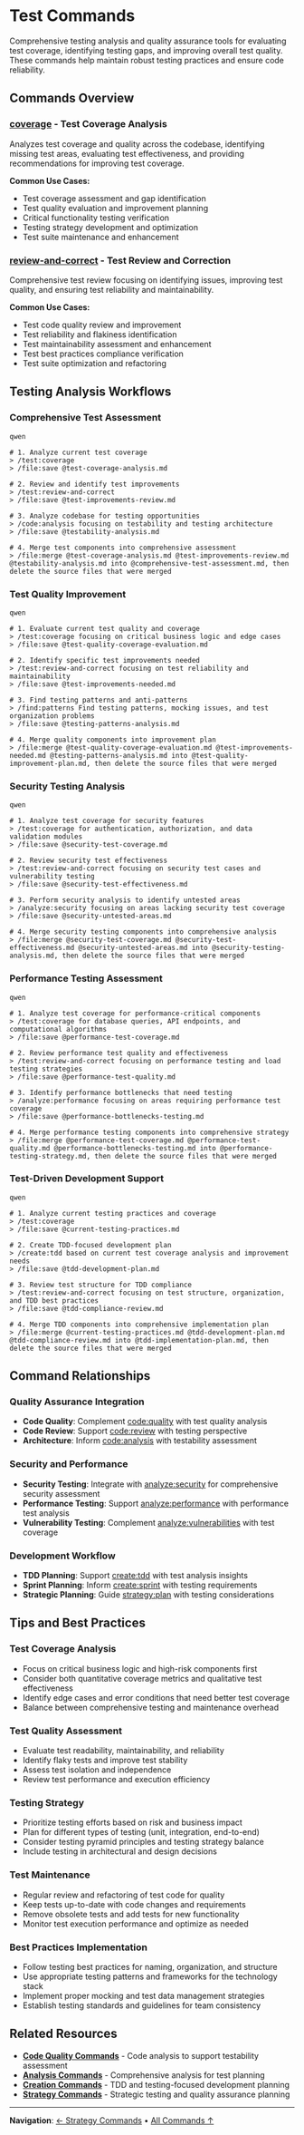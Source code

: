 # Test Commands

Comprehensive testing analysis and quality assurance tools for evaluating test coverage, identifying testing gaps, and improving overall test quality. These commands help maintain robust testing practices and ensure code reliability.

## Commands Overview

### [coverage](coverage.md) - Test Coverage Analysis
Analyzes test coverage and quality across the codebase, identifying missing test areas, evaluating test effectiveness, and providing recommendations for improving test coverage.

**Common Use Cases:**
- Test coverage assessment and gap identification
- Test quality evaluation and improvement planning
- Critical functionality testing verification
- Testing strategy development and optimization
- Test suite maintenance and enhancement

### [review-and-correct](review-and-correct.md) - Test Review and Correction
Comprehensive test review focusing on identifying issues, improving test quality, and ensuring test reliability and maintainability.

**Common Use Cases:**
- Test code quality review and improvement
- Test reliability and flakiness identification
- Test maintainability assessment and enhancement
- Test best practices compliance verification
- Test suite optimization and refactoring

## Testing Analysis Workflows

### Comprehensive Test Assessment
```
qwen
```

```qwen
# 1. Analyze current test coverage
> /test:coverage
> /file:save @test-coverage-analysis.md

# 2. Review and identify test improvements
> /test:review-and-correct
> /file:save @test-improvements-review.md

# 3. Analyze codebase for testing opportunities
> /code:analysis focusing on testability and testing architecture
> /file:save @testability-analysis.md

# 4. Merge test components into comprehensive assessment
> /file:merge @test-coverage-analysis.md @test-improvements-review.md @testability-analysis.md into @comprehensive-test-assessment.md, then delete the source files that were merged
```

### Test Quality Improvement
```
qwen
```

```qwen
# 1. Evaluate current test quality and coverage
> /test:coverage focusing on critical business logic and edge cases
> /file:save @test-quality-coverage-evaluation.md

# 2. Identify specific test improvements needed
> /test:review-and-correct focusing on test reliability and maintainability
> /file:save @test-improvements-needed.md

# 3. Find testing patterns and anti-patterns
> /find:patterns Find testing patterns, mocking issues, and test organization problems
> /file:save @testing-patterns-analysis.md

# 4. Merge quality components into improvement plan
> /file:merge @test-quality-coverage-evaluation.md @test-improvements-needed.md @testing-patterns-analysis.md into @test-quality-improvement-plan.md, then delete the source files that were merged
```

### Security Testing Analysis
```
qwen
```

```qwen
# 1. Analyze test coverage for security features
> /test:coverage for authentication, authorization, and data validation modules
> /file:save @security-test-coverage.md

# 2. Review security test effectiveness
> /test:review-and-correct focusing on security test cases and vulnerability testing
> /file:save @security-test-effectiveness.md

# 3. Perform security analysis to identify untested areas
> /analyze:security focusing on areas lacking security test coverage
> /file:save @security-untested-areas.md

# 4. Merge security testing components into comprehensive analysis
> /file:merge @security-test-coverage.md @security-test-effectiveness.md @security-untested-areas.md into @security-testing-analysis.md, then delete the source files that were merged
```

### Performance Testing Assessment
```
qwen
```

```qwen
# 1. Analyze test coverage for performance-critical components
> /test:coverage for database queries, API endpoints, and computational algorithms
> /file:save @performance-test-coverage.md

# 2. Review performance test quality and effectiveness
> /test:review-and-correct focusing on performance testing and load testing strategies
> /file:save @performance-test-quality.md

# 3. Identify performance bottlenecks that need testing
> /analyze:performance focusing on areas requiring performance test coverage
> /file:save @performance-bottlenecks-testing.md

# 4. Merge performance testing components into comprehensive strategy
> /file:merge @performance-test-coverage.md @performance-test-quality.md @performance-bottlenecks-testing.md into @performance-testing-strategy.md, then delete the source files that were merged
```

### Test-Driven Development Support
```
qwen
```

```qwen
# 1. Analyze current testing practices and coverage
> /test:coverage
> /file:save @current-testing-practices.md

# 2. Create TDD-focused development plan
> /create:tdd based on current test coverage analysis and improvement needs
> /file:save @tdd-development-plan.md

# 3. Review test structure for TDD compliance
> /test:review-and-correct focusing on test structure, organization, and TDD best practices
> /file:save @tdd-compliance-review.md

# 4. Merge TDD components into comprehensive implementation plan
> /file:merge @current-testing-practices.md @tdd-development-plan.md @tdd-compliance-review.md into @tdd-implementation-plan.md, then delete the source files that were merged
```

## Command Relationships

### Quality Assurance Integration
- **Code Quality**: Complement [code:quality](../code/quality.md) with test quality analysis
- **Code Review**: Support [code:review](../code/review.md) with testing perspective
- **Architecture**: Inform [code:analysis](../code/analysis.md) with testability assessment

### Security and Performance
- **Security Testing**: Integrate with [analyze:security](../analyze/security.md) for comprehensive security assessment
- **Performance Testing**: Support [analyze:performance](../analyze/performance.md) with performance test analysis
- **Vulnerability Testing**: Complement [analyze:vulnerabilities](../analyze/vulnerabilities.md) with test coverage

### Development Workflow
- **TDD Planning**: Support [create:tdd](../create/tdd.md) with test analysis insights
- **Sprint Planning**: Inform [create:sprint](../create/sprint.md) with testing requirements
- **Strategic Planning**: Guide [strategy:plan](../strategy/plan.md) with testing considerations

## Tips and Best Practices

### Test Coverage Analysis
- Focus on critical business logic and high-risk components first
- Consider both quantitative coverage metrics and qualitative test effectiveness
- Identify edge cases and error conditions that need better test coverage
- Balance between comprehensive testing and maintenance overhead

### Test Quality Assessment
- Evaluate test readability, maintainability, and reliability
- Identify flaky tests and improve test stability
- Assess test isolation and independence
- Review test performance and execution efficiency

### Testing Strategy
- Prioritize testing efforts based on risk and business impact
- Plan for different types of testing (unit, integration, end-to-end)
- Consider testing pyramid principles and testing strategy balance
- Include testing in architectural and design decisions

### Test Maintenance
- Regular review and refactoring of test code for quality
- Keep tests up-to-date with code changes and requirements
- Remove obsolete tests and add tests for new functionality
- Monitor test execution performance and optimize as needed

### Best Practices Implementation
- Follow testing best practices for naming, organization, and structure
- Use appropriate testing patterns and frameworks for the technology stack
- Implement proper mocking and test data management strategies
- Establish testing standards and guidelines for team consistency

## Related Resources

- **[Code Quality Commands](../code/)** - Code analysis to support testability assessment
- **[Analysis Commands](../analyze/)** - Comprehensive analysis for test planning
- **[Creation Commands](../create/)** - TDD and testing-focused development planning
- **[Strategy Commands](../strategy/)** - Strategic testing and quality assurance planning

---

**Navigation**: [← Strategy Commands](../strategy/) • [All Commands ↑](../)